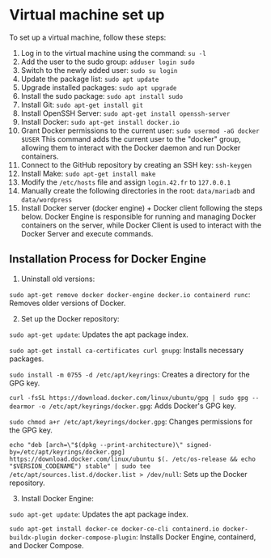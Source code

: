 # Virtual machine set up

To set up a virtual machine, follow these steps:

1. Log in to the virtual machine using the command: `su -l`
2. Add the user to the sudo group: `adduser login sudo`
3. Switch to the newly added user: `sudo su login`
4. Update the package list: `sudo apt update`
5. Upgrade installed packages: `sudo apt upgrade`
6. Install the sudo package: `sudo apt install sudo`
7. Install Git: `sudo apt-get install git`
8. Install OpenSSH Server: `sudo apt-get install openssh-server`
9. Install Docker: `sudo apt-get install docker.io`
10. Grant Docker permissions to the current user: `sudo usermod -aG docker $USER`
    This command adds the current user to the "docker" group, allowing them to interact with the Docker daemon and run Docker containers.
11. Connect to the GitHub repository by creating an SSH key: `ssh-keygen`
12. Install Make: `sudo apt-get install make`
13. Modify the `/etc/hosts` file and assign `login.42.fr` to `127.0.0.1`
14. Manually create the following directories in the root: `data/mariadb` and `data/wordpress`
15. Install Docker server (docker engine) + Docker client following the steps below.  Docker Engine is responsible for running and managing Docker containers on the server, while Docker Client is used to interact with the Docker Server and execute commands.

## Installation Process for Docker Engine
1. Uninstall old versions:

`sudo apt-get remove docker docker-engine docker.io containerd runc`: Removes older versions of Docker.

2. Set up the Docker repository:

`sudo apt-get update`: Updates the apt package index.

`sudo apt-get install ca-certificates curl gnupg`: Installs necessary packages.

`sudo install -m 0755 -d /etc/apt/keyrings`: Creates a directory for the GPG key.

`curl -fsSL https://download.docker.com/linux/ubuntu/gpg | sudo gpg --dearmor -o /etc/apt/keyrings/docker.gpg`: Adds Docker's GPG key.

`sudo chmod a+r /etc/apt/keyrings/docker.gpg`: Changes permissions for the GPG key.

`echo "deb [arch=\"$(dpkg --print-architecture)\" signed-by=/etc/apt/keyrings/docker.gpg] https://download.docker.com/linux/ubuntu $(. /etc/os-release && echo "$VERSION_CODENAME") stable" | sudo tee /etc/apt/sources.list.d/docker.list > /dev/null`: Sets up the Docker repository.

3. Install Docker Engine:

`sudo apt-get update`: Updates the apt package index.

`sudo apt-get install docker-ce docker-ce-cli containerd.io docker-buildx-plugin docker-compose-plugin`: Installs Docker Engine, containerd, and Docker Compose.
